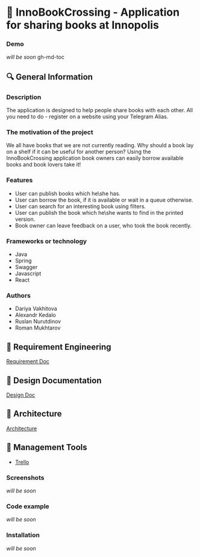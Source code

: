 # :green_book: InnoBookCrossing - Application for sharing books at Innopolis

### Demo

*will be soon*
gh-md-toc

## :mag: General Information 

### Description

The application is designed to help people share books with each other. All you need to do - register on a website using your Telegram Alias. 

### The motivation of the project 

We all have books that we are not currently reading. Why should a book lay on a shelf if it can be useful for another person? Using the InnoBookCrossing application book owners can easily borrow available books and book lovers take it! 

### Features

* User can publish books which he\she has.
* User can borrow the book, if it is available or wait in a queue otherwise.
* User can search for an interesting book using filters.
* User can publish the book which he\she wants to find in the printed version.
* Book owner can leave feedback on a user, who took the book recently.

### Frameworks or technology

* Java
* Spring
* Swagger
* Javascript
* React

### Authors
 
 * Dariya Vakhitova
 * Alexandr Kedalo
 * Ruslan Nurutdinov
 * Roman Mukhtarov
 
## :round_pushpin: Requirement Engineering 
[Requirement Doc](https://github.com/yadariya/InnoBookCrossing/blob/master/Requirement%20Engineering.pdf)

## :scroll: Design Documentation

[Design Doc](Documentation/Design%20Documentation.md)

## :hammer: Architecture

[Architecture](Documentation/Architecture.md)

## :date: Management Tools

 * [Trello](https://trello.com/b/S3ty1HNP/project-managment)

### Screenshots

*will be soon*

### Code example

*will be soon*

### Installation

*will be soon*

